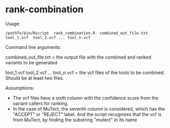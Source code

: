# rank-combination

Usage:

```
/pathTo/bin/Rscript  rank_combination.R  combined_out_file.txt  tool_1.vcf  tool_2.vcf ... tool_n.vcf
```

Command line arguments:

combined_out_file.txt 			= the output file with the combined and ranked variants to be generated

tool_1.vcf tool_2.vcf ... tool_n.vcf	= the vcf files of the tools to be combined. Should be at least two files.

Assumptions:
- The vcf files have a sixth column with the confidence score from the variant callers for ranking.
- In the case of MuTect, the seventh column is considered, which has the "ACCEPT" or "REJECT" label. 
  And the script recognizes that the vcf is from MuTect, by finding the substring "mutect" in its name


